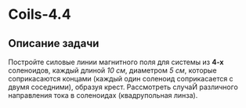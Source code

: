 # Coils-4.4
## Описание задачи
Постройте силовые линии магнитного поля для системы из **4-х** соленоидов, каждый длиной _10 см_, диаметром _5 см_, которые соприкасаются концами (каждый один соленоид соприкасается с двумя соседними), образуя крест. Рассмотреть случаЙ различного направления тока в соленоидах (квадрупольная линза).
